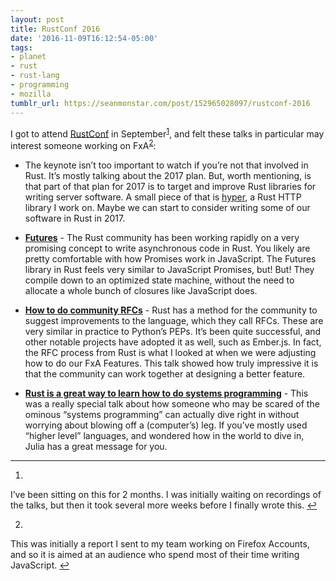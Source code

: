 ```yaml
---
layout: post
title: RustConf 2016
date: '2016-11-09T16:12:54-05:00'
tags:
- planet
- rust
- rust-lang
- programming
- mozilla
tumblr_url: https://seanmonstar.com/post/152965028097/rustconf-2016
---
```

I got to attend [RustConf](http://rustconf.com/) in September<sup id="fnref:1"><a href="#fn:1" class="footnote-ref" role="doc-noteref">1</a></sup>, and felt these talks in particular may interest someone working on FxA<sup id="fnref:2"><a href="#fn:2" class="footnote-ref" role="doc-noteref">2</a></sup>:

- The keynote isn’t too important to watch if you’re not that involved in Rust. It’s mostly talking about the 2017 plan. But, worth mentioning, is that part of that plan for 2017 is to target and improve Rust libraries for writing server software. A small piece of that is [hyper](http://hyper.rs), a Rust HTTP library I work on. Maybe we can start to consider writing some of our software in Rust in 2017.
- **[Futures](https://www.youtube.com/watch?v=bcrzfivXpc4)** - The Rust community has been working rapidly on a very promising concept to write asynchronous code in Rust. You likely are pretty comfortable with how Promises work in JavaScript. The Futures library in Rust feels very similar to JavaScript Promises, but! But! They compile down to an optimized state machine, without the need to allocate a whole bunch of closures like JavaScript does.

- **[How to do community RFCs](https://www.youtube.com/watch?v=U8Gl3RTXf88)** - Rust has a method for the community to suggest improvements to the language, which they call RFCs. These are very similar in practice to Python’s PEPs. It’s been quite successful, and other notable projects have adopted it as well, such as Ember.js. In fact, the RFC process from Rust is what I looked at when we were adjusting how to do our FxA Features. This talk showed how truly impressive it is that the community can work together at designing a better feature.

- **[Rust is a great way to learn how to do systems programming](https://www.youtube.com/watch?v=ftQfpAeyxPo)** - This was a really special talk about how someone who may be scared of the ominous “systems programming” can actually dive right in without worrying about blowing off a (computer’s) leg. If you’ve mostly used “higher level” languages, and wondered how in the world to dive in, Julia has a great message for you.

* * *

1. 

I’ve been sitting on this for 2 months. I was initially waiting on recordings of the talks, but then it took several more weeks before I finally wrote this.&nbsp;[↩︎](#fnref:1)

2. 

This was initially a report I sent to my team working on Firefox Accounts, and so it is aimed at an audience who spend most of their time writing JavaScript.&nbsp;[↩︎](#fnref:2)

